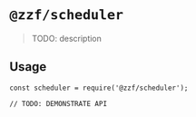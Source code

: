 # `@zzf/scheduler`

> TODO: description

## Usage

```
const scheduler = require('@zzf/scheduler');

// TODO: DEMONSTRATE API
```
